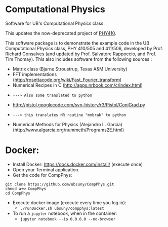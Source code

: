 Computational Physics
======

Software for UB's Computational Physics class.

This updates the now-deprecated project of
[PHY410](https://github.com/rappoccio/PHY410). 


This software package is to demonstrate the example code in the
UB Computational Physics class, PHY 410/505 and 411/506, developed by
Prof. Richard Gonsalves (and updated by Prof. Salvatore Rappoccio, and Prof. Tim Thomay).
This also includes software from the following sources : 

- Matrix class (Bjarne Stroustrup, Texas A&M University)
- FFT implementations (http://rosettacode.org/wiki/Fast_Fourier_transform)
- Numerical Recipes in C (http://apps.nrbook.com/c/index.html)
-     ---> Also some translated to python
- http://pistol.googlecode.com/svn-history/r3/Pistol/ConjGrad.py
-     ---> this translates NR routine "mnbrak" to python
- Numerical Methods for Physics (Alejandro L. Garcia) (http://www.algarcia.org/nummeth/Programs2E.html)


Docker:
======================

* Install Docker:  https://docs.docker.com/install/ (execute once)
* Open your Terminal application.
* Get the code for CompPhys: 
```
git clone https://github.com/ubsuny/CompPhys.git
chmod a+w CompPhys
cd CompPhys
```
* Execute docker image (execute every time you log in):
   * ```./runDocker.sh ubsuny/compphys:latest```
* To run a `jupyter` notebook, when in the container:
   * ```jupyter notebook --ip 0.0.0.0 --no-browser``` 



